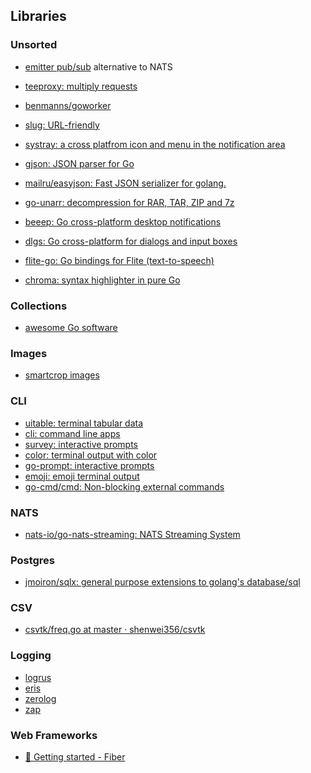 
## Libraries

### Unsorted

* [emitter pub/sub](https://github.com/emitter-io/emitter) alternative to NATS
* [teeproxy: multiply requests](https://github.com/chrislusf/teeproxy)
* [benmanns/goworker](https://github.com/benmanns/goworker)
* [slug: URL-friendly](https://github.com/gosimple/slug)
* [systray: a cross platfrom icon and menu in the notification area](https://github.com/getlantern/systray)
* [gjson: JSON parser for Go](https://github.com/tidwall/gjson)
* [mailru/easyjson: Fast JSON serializer for golang.](https://github.com/mailru/easyjson)
* [go-unarr: decompression for RAR, TAR, ZIP and 7z](https://github.com/gen2brain/go-unarr)
* [beeep: Go cross-platform desktop notifications](https://github.com/gen2brain/beeep)
* [dlgs: Go cross-platform for dialogs and input boxes](https://github.com/gen2brain/dlgs)
* [flite-go: Go bindings for Flite (text-to-speech)](https://github.com/gen2brain/flite-go)

* [chroma: syntax highlighter in pure Go](https://github.com/alecthomas/chroma)

### Collections
* [ awesome Go software](https://oxozle.com/awetop/avelino-awesome-go/)

### Images
* [smartcrop images](https://github.com/muesli/smartcrop)

### CLI
* [uitable: terminal tabular data](https://github.com/gosuri/uitable)
* [cli: command line apps](https://github.com/urfave/cli)
* [survey: interactive prompts](https://github.com/AlecAivazis/survey)
* [color: terminal output with color](https://github.com/fatih/color)
* [go-prompt: interactive prompts](https://github.com/c-bata/go-prompt)
* [emoji: emoji terminal output](https://github.com/kyokomi/emoji)
* [go-cmd/cmd: Non-blocking external commands](https://github.com/go-cmd/cmd)


### NATS

* [nats-io/go-nats-streaming: NATS Streaming System](https://github.com/nats-io/go-nats-streaming)

### Postgres
* [jmoiron/sqlx: general purpose extensions to golang's database/sql](https://github.com/jmoiron/sqlx)


### CSV
* [csvtk/freq.go at master · shenwei356/csvtk](https://github.com/shenwei356/csvtk/blob/master/csvtk/cmd/freq.go)


### Logging
* [logrus](https://github.com/Sirupsen/logrus)
* [eris](https://github.com/rotisserie/eris)
* [zerolog](https://github.com/rs/zerolog)
* [zap](https://github.com/uber-go/zap)

### Web Frameworks
* [📖 Getting started - Fiber](https://fiber.wiki/)
<!--stackedit_data:
eyJoaXN0b3J5IjpbNDg3Nzc4MTg5LC0xNTI5MTA2NTcxLC01Nj
g1MTc2MzcsLTIwMDMyNjM1NjcsLTEyNTcyNjM1NzksOTU1MDYy
MTA0LDIwOTgyMzgzNzFdfQ==
-->